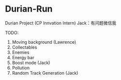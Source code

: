 # Durian-Run
Durian Project (CP Innvation Intern)
Jack：有问题微信我

TODO:
1. Moving background (Lawrence)
2. Collectables
3. Enemies
4. Energy bar
5. Boost mode (Jack)
6. Pollution
7. Random Track Generation (Jack)
